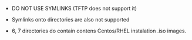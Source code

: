 
 - DO NOT USE SYMLINKS (TFTP does not support it)
 - Symlinks onto directories are also not supported

 - 6, 7 directories do contain contens Centos/RHEL instalation .iso images.
